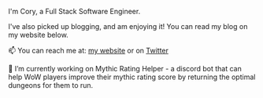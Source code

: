 I'm Cory, a Full Stack Software Engineer.

I've also picked up blogging, and am enjoying it! You can read my blog on my website below.

📫 You can reach me at: <a href="https://www.corymeikle.com/" target="_blank">my website</a> or on <a href="https://twitter.com/CoryJDMeikle" target="_blank">Twitter</a>

🔭 I’m currently working on Mythic Rating Helper - a discord bot that can help WoW players improve their mythic rating score by returning the optimal dungeons for them to run.


<!--
**Coryrin/Coryrin** is a ✨ _special_ ✨ repository because its `README.md` (this file) appears on your GitHub profile.

Here are some ideas to get you started:

- 🔭 I’m currently working on ...
- 🌱 I’m currently learning ...
- 👯 I’m looking to collaborate on ...
- 🤔 I’m looking for help with ...
- 💬 Ask me about ...
- 📫 How to reach me: ...
- 😄 Pronouns: ...
- ⚡ Fun fact: ...
-->
